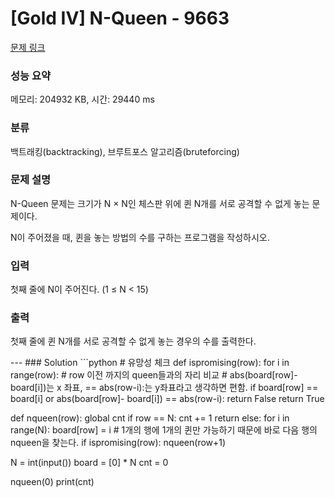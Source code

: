 # [Gold IV] N-Queen - 9663 

[문제 링크](https://www.acmicpc.net/problem/9663) 

### 성능 요약

메모리: 204932 KB, 시간: 29440 ms

### 분류

백트래킹(backtracking), 브루트포스 알고리즘(bruteforcing)

### 문제 설명

<p>N-Queen 문제는 크기가 N × N인 체스판 위에 퀸 N개를 서로 공격할 수 없게 놓는 문제이다.</p>

<p>N이 주어졌을 때, 퀸을 놓는 방법의 수를 구하는 프로그램을 작성하시오.</p>

### 입력 

 <p>첫째 줄에 N이 주어진다. (1 ≤ N < 15)</p>

### 출력 

 <p>첫째 줄에 퀸 N개를 서로 공격할 수 없게 놓는 경우의 수를 출력한다.</p>
---
### Solution
```python
# 유망성 체크
def ispromising(row):
    for i in range(row):
        # row 이전 까지의 queen들과의 자리 비교
        # abs(board[row]- board[i])는 x 좌표, == abs(row-i):는 y좌표라고 생각하면 편함.
        if board[row] == board[i] or abs(board[row]- board[i]) == abs(row-i):
            return False
    return True

def nqueen(row):
    global cnt
    if row == N:
        cnt += 1
        return
    else:
        for i in range(N):
            board[row] = i
            # 1개의 행에 1개의 퀸만 가능하기 때문에 바로 다음 행의 nqueen을 찾는다.
            if ispromising(row):
                nqueen(row+1)

N = int(input())
board = [0] * N
cnt = 0

nqueen(0)
print(cnt)
```
